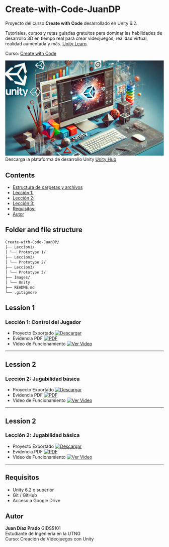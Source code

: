 # Create-with-Code-JuanDP

Proyecto del curso **Create with Code** desarrollado en Unity 6.2.

Tutoriales, cursos y rutas guiadas gratuitos para dominar las habilidades de desarrollo 3D en tiempo real para crear videojuegos, realidad virtual, realidad aumentada y más. [Unity Learn](https://learn.unity.com/).

Curso: [Create with Code](https://learn.unity.com/course/create-with-code)

![UNITY](Images/Unity.webp)
Descarga la plataforma de desarrollo Unity [Unity Hub](https://unity.com/es/download)

## Contents

- [Estructura de carpetas y archivos](#folder-and-file-structure)
- [Lección 1:](#lession-1)
- [Lección 2:](#lession-2)
- [Lección 3:](#lession-3)
- [Requisitos:](#requisitos)
- [Autor](#autor)

## Folder and file structure

```
Create-with-Code-JuanDP/
├── Leccion1/
│ └── Prototype 1/
├── Leccion2/
│ └── Prototype 2/
├── Leccion3/
│ └── Prototype 3/
├── Images/
│ └── Unity
├── README.md
└── .gitignore

```

## Lession 1

### Lección 1: Control del Jugador

- Proyecto Exportado [![Descargar](https://img.icons8.com/fluency/32/download.png)](https://drive.google.com/file/d/1sPq7B452wNqm4HtR0vH0oABHqv2o825c/view?usp=sharing)
- Evidencia PDF [![PDF](https://img.icons8.com/color/32/pdf.png)](https://drive.google.com/file/d/1-r-r046ItJtI87Of7KF75x5u6U9TxK_8/view?usp=sharing)
- Video de Funcionamiento [![Ver Video](https://img.icons8.com/fluency/32/youtube-play.png)](https://drive.google.com/file/d/1GBiFGgiP-EeYtEnw7hrqZMv47aqcsnBE/view?usp=sharing)

---

## Lession 2

### Lección 2: Jugabilidad básica

- Proyecto Exportado [![Descargar](https://img.icons8.com/fluency/32/download.png)](https://drive.google.com/file/d/1jEwZkDthopHtVMSzREPTgnJOtuf0UfTN/view?usp=sharing)
- Evidencia PDF [![PDF](https://img.icons8.com/color/32/pdf.png)](https://drive.google.com/file/d/1d68cofWuq2ep_0HGYraBXVb0FS8-6_kV/view?usp=sharing)
- Video de Funcionamiento [![Ver Video](https://img.icons8.com/fluency/32/youtube-play.png)](https://drive.google.com/file/d/14bFs5KDZmTgjqYtjwOMZADBI8qUnseXI/view?usp=sharing)

---

## Lession 2

### Lección 2: Jugabilidad básica

- Proyecto Exportado [![Descargar](https://img.icons8.com/fluency/32/download.png)](https://drive.google.com/file/d/1-uozsZYYz80_n-IwZ_weFrk_BU8_Qha9/view?usp=sharing)
- Evidencia PDF [![PDF](https://img.icons8.com/color/32/pdf.png)](https://drive.google.com/file/d/1kAXc6MNwOB2Mfzlc3afrQentnSqIx1Nk/view?usp=sharing)
- Video de Funcionamiento [![Ver Video](https://img.icons8.com/fluency/32/youtube-play.png)](https://drive.google.com/file/d/1o3gh33you_TFw67pv4QtjTI7JX8H2e14/view?usp=sharing)

---

## Requisitos

- Unity 6.2 o superior
- Git / GitHub
- Acceso a Google Drive

## Autor

**Juan Díaz Prado**
GIDS5101  
Estudiante de Ingeniería en la UTNG  
Curso: Creación de Videojuegos con Unity
